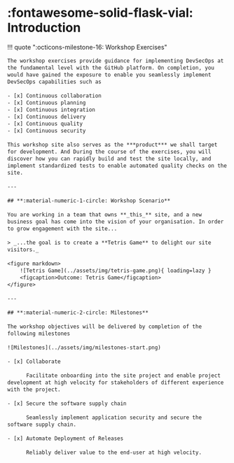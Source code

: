 # :fontawesome-solid-flask-vial: Introduction

!!! quote ":octicons-milestone-16: Workshop Exercises"

    The workshop exercises provide guidance for implementing DevSecOps at the fundamental level with the GitHub platform. On completion, you would have gained the exposure to enable you seamlessly implement DevSecOps capabilities such as

    - [x] Continuous collaboration
    - [x] Continuous planning
    - [x] Continuous integration
    - [x] Continuous delivery
    - [x] Continuous quality
    - [x] Continuous security

    This workshop site also serves as the ***product*** we shall target for development. And During the course of the exercises, you will discover how you can rapidly build and test the site locally, and implement standardized tests to enable automated quality checks on the site.

    ---

    ## **:material-numeric-1-circle: Workshop Scenario**

    You are working in a team that owns **_this_** site, and a new business goal has come into the vision of your organisation. In order to grow engagement with the site...

    > _...the goal is to create a **Tetris Game** to delight our site visitors._

    <figure markdown>
        ![Tetris Game](../assets/img/tetris-game.png){ loading=lazy }
        <figcaption>Outcome: Tetris Game</figcaption>
    </figure>

    ---

    ## **:material-numeric-2-circle: Milestones**

    The workshop objectives will be delivered by completion of the following milestones

    ![Milestones](../assets/img/milestones-start.png)

    - [x] Collaborate

          Facilitate onboarding into the site project and enable project development at high velocity for stakeholders of different experience with the project.

    - [x] Secure the software supply chain

          Seamlessly implement application security and secure the software supply chain.

    - [x] Automate Deployment of Releases

          Reliably deliver value to the end-user at high velocity.
